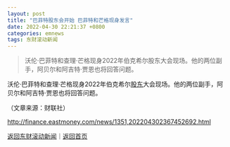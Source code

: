 ```yaml
---
layout: post
title: "巴菲特股东会开始 巴菲特和芒格现身发言"
date: 2022-04-30 22:21:37 +0800
categories: emnews
tags: 东财滚动新闻
---
```

> 沃伦·巴菲特和查理·芒格现身2022年伯克希尔股东大会现场。他的两位副手，阿贝尔和阿吉特·贾恩也将回答问题。

<p>沃伦·巴菲特和查理·芒格现身2022年伯克希尔<span id="Info.3286"><a href="http://data.eastmoney.com/gdfx/" class="infokey">股东</a></span>大会现场。他的两位副手，阿贝尔和阿吉特·贾恩也将回答问题。</p><p class="em_media">（文章来源：财联社）</p>

<http://finance.eastmoney.com/news/1351,202204302367452692.html>

[返回东财滚动新闻](//finews.withounder.com/emnews/)｜[返回首页](//finews.withounder.com/)